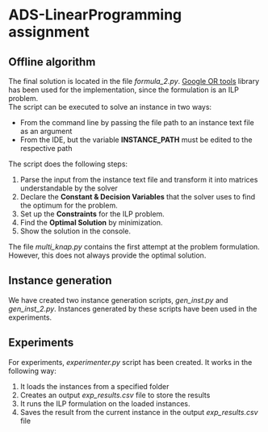# ADS-LinearProgramming assignment

## Offline algorithm
The final solution is located in the file *formula_2.py*. [Google OR tools](https://developers.google.com/optimization/introduction/overview) library has been used for the implementation,
since the formulation is an ILP problem.\
The script can be executed to solve an instance in two ways:
* From the command line by passing the file path to an instance text file as an argument
* From the IDE, but the variable **INSTANCE_PATH** must be edited to the respective path

The script does the following steps:
1. Parse the input from the instance text file and transform it into matrices understandable by the solver
2. Declare the **Constant & Decision Variables** that the solver uses to find the optimum for the problem.
3. Set up the **Constraints** for the ILP problem.
4. Find the **Optimal Solution** by minimization.
5. Show the solution in the console.

The file *multi_knap.py* contains the first attempt at the problem formulation. However, this does not always provide the optimal solution.

## Instance generation
We have created two instance generation scripts, *gen_inst.py* and *gen_inst_2.py*. Instances generated by these scripts have been used in the experiments.

## Experiments
For experiments, *experimenter.py* script has been created. It works in the following way:
1. It loads the instances from a specified folder
2. Creates an output *exp_results.csv* file to store the results
3. It runs the ILP formulation on the loaded instances.
4. Saves the result from the current instance in the output *exp_results.csv* file



